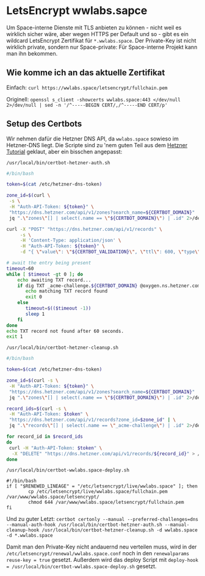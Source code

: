 # LetsEncrypt wwlabs.sapce

Um Space-interne Dienste mit TLS anbieten zu können - nicht weil es wirklich sicher wäre, aber wegen HTTPS per Default und so - 
gibt es ein wildcard LetsEncrypt Zertifikat für `*.wwlabs.space`. 
Der Private-Key ist nicht wirklich private, sondern nur Space-private: Für Space-interne Projekt kann man ihn bekommen.

## Wie komme ich an das aktuelle Zertifikat
Einfach: `curl https://wwlabs.space/letsencrypt/fullchain.pem`

Originell: `openssl s_client -showcerts wwlabs.space:443 </dev/null 2>/dev/null | sed -n '/^-----BEGIN CERT/,/^-----END CERT/p'`

## Setup des Certbots
Wir nehmen dafür die Hetzner DNS API, da `wwlabs.space` sowieso im Hetzner-DNS liegt.
Die Scripte sind zu 'nem guten Teil aus dem [Hetzner Tutorial](https://community.hetzner.com/tutorials/letsencrypt-dns) geklaut, aber ein bisschen angepasst:

`/usr/local/bin/certbot-hetzner-auth.sh`
```sh
#/bin/bash

token=$(cat /etc/hetzner-dns-token)

zone_id=$(curl \
 -s \
 -H "Auth-API-Token: ${token}" \
 "https://dns.hetzner.com/api/v1/zones?search_name=${CERTBOT_DOMAIN}" | \
 jq ".\"zones\"[] | select(.name == \"${CERTBOT_DOMAIN}\") | .id" 2>/dev/null | tr -d '"')

curl -X "POST" "https://dns.hetzner.com/api/v1/records" \
     -s \
     -H 'Content-Type: application/json' \
     -H "Auth-API-Token: ${token}" \
     -d "{ \"value\": \"${CERTBOT_VALIDATION}\", \"ttl\": 600, \"type\": \"TXT\", \"name\": \"_acme-challenge\", \"zone_id\": \"${zone_id}\" }" > /dev/null 2>/dev/null

# await the entry being present
timeout=60
while [ $timeout -gt 0 ]; do
    echo awaiting TXT record...
    if dig TXT _acme-challenge.${CERTBOT_DOMAIN} @oxygen.ns.hetzner.com | grep "${CERTBOT_VALIDATION}"; then
       echo matching TXT record found
       exit 0
    else 
       timeout=$(($timeout -1))
       sleep 1
    fi
done
echo TXT record not found after 60 seconds.
exit 1
```

`/usr/local/bin/certbot-hetzner-cleanup.sh`
```sh
#/bin/bash

token=$(cat /etc/hetzner-dns-token)

zone_id=$(curl -s \
 -H "Auth-API-Token: ${token}" \
 "https://dns.hetzner.com/api/v1/zones?search_name=${CERTBOT_DOMAIN}" | \
 jq ".\"zones\"[] | select(.name == \"${CERTBOT_DOMAIN}\") | .id" 2>/dev/null | tr -d '"')

record_ids=$(curl -s \
 -H "Auth-API-Token: $token" \
 "https://dns.hetzner.com/api/v1/records?zone_id=$zone_id" | \
 jq ".\"records\"[] | select(.name == \"_acme-challenge\") | .id" 2>/dev/null | tr -d '"')

for record_id in $record_ids
do
 curl -H "Auth-API-Token: $token" \
  -X "DELETE" "https://dns.hetzner.com/api/v1/records/${record_id}" > /dev/null 2> /dev/null
done
```

`/usr/local/bin/certbot-wwlabs.space-deploy.sh`
```
#!/bin/bash
if [ "$RENEWED_LINEAGE" = "/etc/letsencrypt/live/wwlabs.space" ]; then
        cp /etc/letsencrypt/live/wwlabs.space/fullchain.pem /var/www/wwlabs.space/letsencrypt/
        chmod 644 /var/www/wwlabs.space/letsencrypt/fullchain.pem
fi
```

Und zu guter Letzt:
`certbot certonly --manual --preferred-challenges=dns --manual-auth-hook /usr/local/bin/certbot-hetzner-auth.sh --manual-cleanup-hook /usr/local/bin/certbot-hetzner-cleanup.sh -d wwlabs.space -d *.wwlabs.space`

Damit man den Private-Key nicht andauernd neu verteilen muss, wird in der `/etc/letsencrypt/renewal/wwlabs.space.conf` noch in den `renewalparams` `reuse-key = true` gesetzt.
Außerdem wird das deploy Script mit `deploy-hook = /usr/local/bin/certbot-wwlabs.space-deploy.sh` gesetzt.
